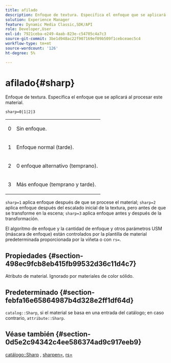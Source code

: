 ```yaml
---
title: afilado
description: Enfoque de textura. Especifica el enfoque que se aplicará al procesar este material.
solution: Experience Manager
feature: Dynamic Media Classic,SDK/API
role: Developer,User
exl-id: 7921ceba-e249-4aab-823e-c54705c4a7c3
source-git-commit: 3be1d948ac22f907169ef09b509f1cebceaec5c4
workflow-type: tm+mt
source-wordcount: '126'
ht-degree: 5%

---
```


# afilado{#sharp}

Enfoque de textura. Especifica el enfoque que se aplicará al procesar este material.

`sharp=0|1|2|3`

<table id="simpletable_04B4EAA7CE7D4ED48A61A50CD001388F"> 
 <tr class="strow"> 
  <td class="stentry"> <p>0 </p> </td> 
  <td class="stentry"> <p>Sin enfoque. </p> </td> 
 </tr> 
 <tr class="strow"> 
  <td class="stentry"> <p>1 </p> </td> 
  <td class="stentry"> <p>Enfoque normal (tarde). </p> </td> 
 </tr> 
 <tr class="strow"> 
  <td class="stentry"> <p>2 </p> </td> 
  <td class="stentry"> <p>0 enfoque alternativo (temprano). </p> </td> 
 </tr> 
 <tr class="strow"> 
  <td class="stentry"> <p>3 </p> </td> 
  <td class="stentry"> <p>Más enfoque (temprano y tarde). </p> </td> 
 </tr> 
</table>

`sharp=1` aplica enfoque después de que se procese el material; `sharp=2` aplica enfoque después del escalado inicial de la textura, pero antes de que se transforme en la escena; `sharp=3` aplica enfoque antes y después de la transformación.

El algoritmo de enfoque y la cantidad de enfoque y otros parámetros USM (máscara de enfoque) están controlados por la plantilla de material predeterminada proporcionada por la viñeta o con `rs=`.

## Propiedades {#section-498ec9fcb8eb415fb99532d36c11d4c7}

Atributo de material. Ignorado por materiales de color sólido.

## Predeterminado {#section-febfa16e65864987b4d328e2ff1df64d}

`catalog::Sharp`, si el material se basa en una entrada del catálogo; en caso contrario, `attribute::Sharp`.

## Véase también {#section-0d5e2c94342c4ee586374ad9c917eeb9}

[catálogo::Sharp](../../../../../ir-api/material-cat/image-rendering-api-ref/c-ir-material-catalog/c-ir-material-data-reference/r-ir-sharp-dataref.md#reference-f79a14bd52474dfd8495115d398a30d0) , [sharpen=](../../../../../ir-api/http-protocol/image-rendering-api-ref/c-ir-http-protocol-ref/c-ir-http-protocol-command-reference/r-ir-http-sharpen.md#reference-13034d22d176483cb99ccafc2a4f6a6e), [rs=](../../../../../ir-api/http-protocol/image-rendering-api-ref/c-ir-http-protocol-ref/c-ir-http-protocol-command-reference/r-ir-rs.md#reference-d20cefaaa6cd4f449d1591c87959b4cf)
